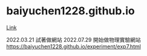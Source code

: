 # baiyuchen1228.github.io

[Link](http://baiyuchen1228.github.io/ 'link')

2022.03.21 試著做網站
2022.07.29 開始做物理實驗網站
https://baiyuchen1228.github.io/experiment/exp7.html
